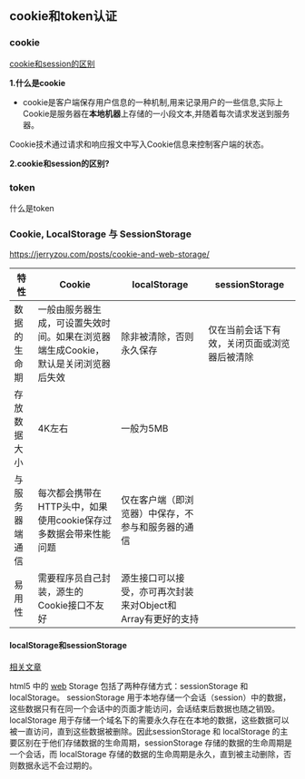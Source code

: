 ## cookie和token认证

### cookie

[cookie和session的区别](https://juejin.im/post/5aa783b76fb9a028d663d70a#heading-1)

**1.什么是cookie**

- cookie是客户端保存用户信息的一种机制,用来记录用户的一些信息,实际上Cookie是服务器在**本地机器**上存储的一小段文本,并随着每次请求发送到服务器。

Cookie技术通过请求和响应报文中写入Cookie信息来控制客户端的状态。

**2.cookie和session的区别?**



### token

什么是token

### Cookie, LocalStorage 与 SessionStorage

https://jerryzou.com/posts/cookie-and-web-storage/

| 特性           | Cookie                                                       | localStorage                                                | sessionStorage                               |
| -------------- | ------------------------------------------------------------ | ----------------------------------------------------------- | -------------------------------------------- |
| 数据的生命期   | 一般由服务器生成，可设置失效时间。如果在浏览器端生成Cookie，默认是关闭浏览器后失效 | 除非被清除，否则永久保存                                    | 仅在当前会话下有效，关闭页面或浏览器后被清除 |
| 存放数据大小   | 4K左右                                                       | 一般为5MB                                                   |                                              |
| 与服务器端通信 | 每次都会携带在HTTP头中，如果使用cookie保存过多数据会带来性能问题 | 仅在客户端（即浏览器）中保存，不参与和服务器的通信          |                                              |
| 易用性         | 需要程序员自己封装，源生的Cookie接口不友好                   | 源生接口可以接受，亦可再次封装来对Object和Array有更好的支持 |                                              |

#### localStorage和sessionStorage

[相关文章](http://caibaojian.com/localstorage-sessionstorage.html)

html5 中的 [web](http://caibaojian.com/w3c/) Storage 包括了两种存储方式：sessionStorage 和 localStorage。 sessionStorage 用于本地存储一个会话（session）中的数据，这些数据只有在同一个会话中的页面才能访问，会话结束后数据也随之销毁。localStorage 用于存储一个域名下的需要永久存在在本地的数据，这些数据可以被一直访问，直到这些数据被删除。因此sessionStorage 和 localStorage 的主要区别在于他们存储数据的生命周期，sessionStorage 存储的数据的生命周期是一个会话，而 localStorage 存储的数据的生命周期是永久，直到被主动删除，否则数据永远不会过期的。